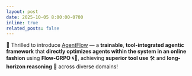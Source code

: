 ```yaml
---
layout: post
date: 2025-10-05 8:00:00-0700
inline: true
related_posts: false
---
```


🚨 Thrilled to introduce [AgentFlow](https://agentflow.stanford.edu) — a **trainable**, **tool-integrated agentic framework** that **directly optimizes agents within the system in an online fashion** using **Flow-GRPO** 🌀💫, achieving **superior tool use** 🛠 and **long-horizon reasoning** 🧠 across diverse domains!
